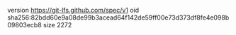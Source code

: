 version https://git-lfs.github.com/spec/v1
oid sha256:82bdd60e9a08de99b3acead64f142de59ff00e73d373df8fe4e098b09803ecb8
size 2272
